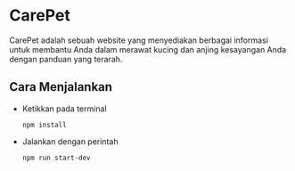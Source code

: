 # CarePet

CarePet adalah sebuah website yang menyediakan berbagai informasi untuk membantu Anda dalam merawat kucing dan anjing kesayangan Anda dengan panduan yang terarah.

## Cara Menjalankan

-   Ketikkan pada terminal

    ```
    npm install
    ```

-   Jalankan dengan perintah
    ```
    npm run start-dev
    ```

